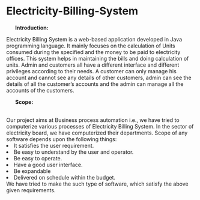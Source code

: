 # Electricity-Billing-System

<ul>
<b>
Introduction:
</b>
</ul>
Electricity Billing System is a web-based application developed in Java programming language. 
It mainly focuses on the calculation of Units consumed during the specified and the money to be paid to electricity offices.
This system helps in maintaining the bills and doing calculation of units.
Admin and customers all have a different interface and different privileges according to their needs.
A customer can only manage his account and cannot see any details of other customers, admin can see the details of all the customer’s accounts and the admin can manage all the accounts of the customers.
<br>
<ul>
<b>
Scope:
</b>
</ul>
<br>
Our project aims at Business process automation i.e., we have tried to computerize various processes of Electricity Billing System. In the sector of electricity board, we have computerized their departments.
Scope of any software depends upon the following things:
<li>It satisfies the user requirement.
<li>Be easy to understand by the user and operator.
<li>Be easy to operate.
<li> Have a good user interface.
<li>Be expandable
<li>Delivered on schedule within the budget.
<br>  
We have tried to make the such type of software, which satisfy the above given requirements.
  
